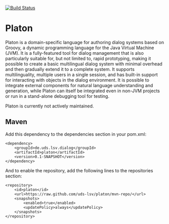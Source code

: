 [![Build Status](https://travis-ci.org/uds-lsv/platon.svg?branch=master)](https://travis-ci.org/uds-lsv/platon)

Platon
======

Platon is a domain-specific language for authoring 
dialog systems based on Groovy, a dynamic programming language for 
the Java Virtual Machine (JVM).
It is a fully-featured tool for dialog management that is also 
particularly suitable for, but not limited to, rapid prototyping,
making it possible to create a basic multilingual dialog system with
minimal overhead and then gradually extend it to a complete system.
It supports multilinguality, multiple users in a single session, and
has built-in support for interacting with objects in the dialog
environment. It is possible to integrate external components for
natural language understanding and generation, while Platon can
itself be integrated even in non-JVM projects or run in a stand-alone
debugging tool for testing.

Platon is currently not actively maintained.

Maven
-----

Add this dependency to the dependencies section in your pom.xml:

    <dependency>
        <groupId>de.uds.lsv.dialog</groupId>
        <artifactId>platon</artifactId>
        <version>0.1-SNAPSHOT</version>
    </dependency>

And to enable the repository, add the following lines to the repositories section:

    <repository>
        <id>platon</id>
        <url>https://raw.github.com/uds-lsv/platon/mvn-repo/</url>
        <snapshots>
            <enabled>true</enabled>
            <updatePolicy>always</updatePolicy>
        </snapshots>
    </repository>
